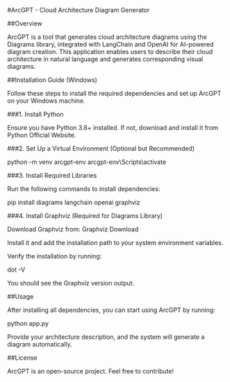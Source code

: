 #ArcGPT - Cloud Architecture Diagram Generator

##Overview

ArcGPT is a tool that generates cloud architecture diagrams using the Diagrams library, integrated with LangChain and OpenAI for AI-powered diagram creation. This application enables users to describe their cloud architecture in natural language and generates corresponding visual diagrams.

##Installation Guide (Windows)

Follow these steps to install the required dependencies and set up ArcGPT on your Windows machine.

###1. Install Python

Ensure you have Python 3.8+ installed. If not, download and install it from Python Official Website.

###2. Set Up a Virtual Environment (Optional but Recommended)

python -m venv arcgpt-env
arcgpt-env\Scripts\activate

###3. Install Required Libraries

Run the following commands to install dependencies:

pip install diagrams langchain openai graphviz

###4. Install Graphviz (Required for Diagrams Library)

Download Graphviz from: Graphviz Download

Install it and add the installation path to your system environment variables.

Verify the installation by running:

dot -V

You should see the Graphviz version output.

##Usage

After installing all dependencies, you can start using ArcGPT by running:

python app.py

Provide your architecture description, and the system will generate a diagram automatically.

##License

ArcGPT is an open-source project. Feel free to contribute!

